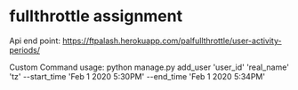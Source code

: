 # fullthrottle assignment

Api end point:
  https://ftpalash.herokuapp.com/palfullthrottle/user-activity-periods/
  
Custom Command usage:
  python manage.py add_user 'user_id' 'real_name' 'tz' --start_time 'Feb 1 2020  5:30PM' --end_time 'Feb 1 2020 5:34PM'
